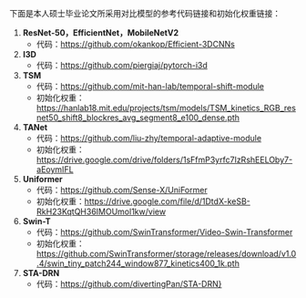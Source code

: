 下面是本人硕士毕业论文所采用对比模型的参考代码链接和初始化权重链接：
1. **ResNet-50，EfficientNet，MobileNetV2**
   - 代码：https://github.com/okankop/Efficient-3DCNNs
2. **I3D**
   - 代码：https://github.com/piergiaj/pytorch-i3d
3. **TSM**
   - 代码：https://github.com/mit-han-lab/temporal-shift-module
   - 初始化权重：https://hanlab18.mit.edu/projects/tsm/models/TSM_kinetics_RGB_resnet50_shift8_blockres_avg_segment8_e100_dense.pth
4. **TANet**
   - 代码：https://github.com/liu-zhy/temporal-adaptive-module
   - 初始化权重：https://drive.google.com/drive/folders/1sFfmP3yrfc7IzRshEELOby7-aEoymIFL
5. **Uniformer**
   - 代码：https://github.com/Sense-X/UniFormer
   - 初始化权重：https://drive.google.com/file/d/1DtdX-keSB-RkH23KqtQH36IMOUmol1kw/view
6. **Swin-T**
   - 代码：https://github.com/SwinTransformer/Video-Swin-Transformer
   - 初始化权重：https://github.com/SwinTransformer/storage/releases/download/v1.0.4/swin_tiny_patch244_window877_kinetics400_1k.pth
7. **STA-DRN**
   - 代码：https://github.com/divertingPan/STA-DRN}
